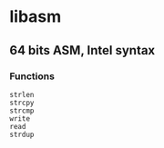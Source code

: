 # libasm
## 64 bits ASM, Intel syntax

### Functions
```
strlen
strcpy
strcmp
write
read
strdup
```
